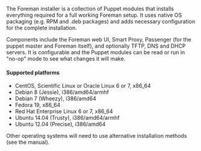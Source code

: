 
The Foreman installer is a collection of Puppet modules that installs everything required for a full working Foreman setup.  It uses native OS packaging (e.g. RPM and .deb packages) and adds necessary configuration for the complete installation.

Components include the Foreman web UI, Smart Proxy, Passenger (for the puppet master and Foreman itself), and optionally TFTP, DNS and DHCP servers.  It is configurable and the Puppet modules can be read or run in "no-op" mode to see what changes it will make.

#### Supported platforms
* CentOS, Scientific Linux or Oracle Linux 6 or 7, x86_64
* Debian 8 (Jessie), i386/amd64/armhf
* Debian 7 (Wheezy), i386/amd64
* Fedora 19, x86_64
* Red Hat Enterprise Linux 6 or 7, x86_64
* Ubuntu 14.04 (Trusty), i386/amd64/armhf
* Ubuntu 12.04 (Precise), i386/amd64

Other operating systems will need to use alternative installation methods (see the manual).
